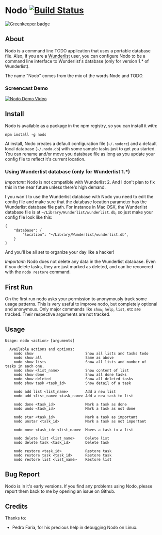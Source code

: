 # Nodo [![Build Status](https://travis-ci.org/rogeriopvl/nodo.png)](https://travis-ci.org/rogeriopvl/nodo)

[![Greenkeeper badge](https://badges.greenkeeper.io/rogeriopvl/nodo.svg)](https://greenkeeper.io/)

## About

Nodo is a command line TODO application that uses a portable database file. Also, if you are a [Wunderlist][0] user, you can configure Nodo to be a command line interface to Wunderlist's database (only for version 1.* of Wunderlist).

The name "Nodo" comes from the mix of the words Node and TODO.

### Screencast Demo
[![Nodo Demo Video](https://i.vimeocdn.com/video/539197203.webp?mw=1920&mh=1080&q=70)](https://vimeo.com/42330826)

## Install

Nodo is available as a package in the npm registry, so you can install it with:

    npm install -g nodo

At install, Nodo creates a default configuration file (`~/.nodorc`) and a default local database (`~/.nodo.db`) with some sample tasks just to get you started.
You can rename and/or move you database file as long as you update your config file to reflect it's current location.

### Using Wunderlist database (only for Wunderlist 1.*)

*Important:* Nodo is not compatible with Wunderlist 2. And I don't plan to fix this in the near future unless there's high demand.

I you wan't to use the Wunderlist database with Nodo you need to edit the config file and make sure that the database location parameter has the Wunderlist database file path. For instance in Mac OSX, the Wunderlist database file is at `~/Library/Wunderlist/wunderlist.db`, so just make your config file look like this:

    {
        "database": {
            "location": "~/Library/Wunderlist/wunderlist.db",
        }
    }

And you'll be all set to organize your day like a hacker!

*Important:* Nodo does not delete any data in the Wunderlist database. Even if you delete tasks, they are just marked as deleted, and can be recovered with the `nodo restore` command.

## First Run

On the first run nodo asks your permission to anonymously track some usage patterns. This is very useful to improve nodo, but completely optional and anonymous. Only major commands like `show`, `help`, `list`, etc are tracked. Their respective arguments are not tracked.

## Usage

    Usage: nodo <action> [arguments]

      Available actions and options:
        nodo show                        Show all lists and tasks todo
        nodo show all                    Same as above
        nodo show lists                  Show all lists and number of tasks in each one.
        nodo show <list_name>            Show content of list
        nodo show done                   Show all done tasks
        nodo show deleted                Show all deleted tasks
        nodo show task <task_id>         Show detail of a task

        nodo add list <list_name>        Add a new list
        nodo add <list_name> <task_name> Add a new task to list

        nodo done <task_id>              Mark a task as done
        nodo undo <task_id>              Mark a task as not done

        nodo star <task_id>              Mark a task as important
        nodo unstar <task_id>            Mark a task as not important

        nodo move <task_id> <list_name>  Moves a task to a list

        nodo delete list <list_name>     Delete list
        nodo delete task <task_id>       Delete task

        nodo restore <task_id>           Restore task
        nodo restore task <task_id>      Restore task
        nodo restore list <list_name>    Restore list

## Bug Report

Nodo is in it's early versions. If you find any problems using Nodo, please report them back to me by opening an issue on Github.

## Credits

Thanks to:

* Pedro Faria, for his precious help in debugging Nodo on Linux.

[0]: http://wunderlist.com
